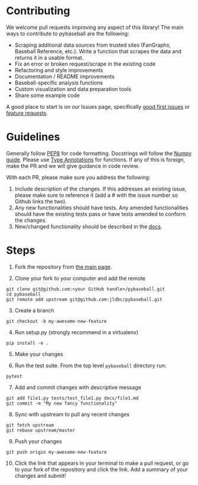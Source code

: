 # Contributing

We welcome pull requests improving any aspect of this library! The main ways to contribute to pybaseball are the following:

* Scraping additional data sources from trusted sites (FanGraphs, Baseball Reference, etc.). Write a function that scrapes the data and returns it in a usable format.
* Fix an error or broken request/scrape in the existing code
* Refactoring and style improvements
* Documentation / README improvements
* Baseball-specific analysis functions
* Custom visualization and data preparation tools
* Share some example code

A good place to start is on our Issues page, specifically [good first issues](https://github.com/jldbc/pybaseball/issues?q=is%3Aissue+is%3Aopen+label%3A%22good+first+issue%22) or [feature requests](https://github.com/jldbc/pybaseball/issues?q=is%3Aissue+is%3Aopen+label%3A%22feature+request%22).

# Guidelines

Generally follow [PEP8](https://peps.python.org/pep-0008/) for code formatting. Docstrings will follow the [Numpy guide](https://numpydoc.readthedocs.io/en/latest/format.html). Please use [Type Annotations](https://docs.python.org/3/library/typing.html) for functions. If any of this is foreign, make the PR and we will give guidance in code review. 

With each PR, please make sure you address the following:

1. Include description of the changes. If this addresses an existing issue, please make sure to reference it (add a # with the issue number so Github links the two).
2. Any new functionalities should have tests. Any amended functionalities should have the existing tests pass or have tests amended to conform the changes.
3. New/changed functionality should be described in the [docs](https://github.com/jldbc/pybaseball/tree/master/docs).


# Steps

1. Fork the repository from [the main page](https://github.com/jldbc/pybaseball).

2. Clone your fork to your computer and add the remote 

```
git clone git@github.com:<your GitHub handle>/pybaseball.git
cd pybaseball
git remote add upstream git@github.com:jldbc/pybaseball.git
```

3. Create a branch

```
git checkout -b my-awesome-new-feature
```

4. Run setup.py (strongly recommend in a virtualenv)

```
pip install -e .
```

5. Make your changes

6. Run the test suite. From the top level `pybaseball` directory run:

```
pytest
```


7. Add and commit changes with descriptive message

```
git add file1.py tests/test_file1.py docs/file1.md
git commit -m "My new fancy functionality"
```

8. Sync with upstream to pull any recent changes

```
git fetch upstream
git rebase upstream/master
```

9. Push your changes

```
git push origin my-awesome-new-feature
```

10. Click the link that appears in your terminal to make a pull request, or go to your fork of the repository and click the link. Add a summary of your changes and submit!